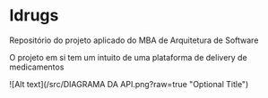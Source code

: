 # Idrugs
Repositório do projeto aplicado do MBA de Arquitetura de Software


O projeto em si tem um intuito de uma plataforma de delivery de medicamentos


![Alt text](/src/DIAGRAMA DA API.png?raw=true "Optional Title")
